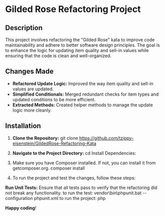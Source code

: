 # Gilded Rose Refactoring Project

## Description

This project involves refactoring the "Gilded Rose" kata to improve code maintainability and adhere to better software design principles. The goal is to enhance the logic for updating item quality and sell-in values while ensuring that the code is clean and well-organized.

## Changes Made

- **Refactored Update Logic:** Improved the way item quality and sell-in values are updated.
- **Simplified Conditionals:** Merged redundant checks for item types and updated conditions to be more efficient.
- **Extracted Methods:** Created helper methods to manage the update logic more cleanly.

## Installation
1. **Clone the Repository:**
   git clone https://github.com/tzippy-eisenstein/GildedRose-Refactoring-Kata

2. **Navigate to the Project Directory:**
    cd <project-directory>
    Install Dependencies:

 3. Make sure you have Composer installed. If not, you can install it 
     from getcomposer.org.
     composer install

4. To run the project and test the changes, follow these steps:

**Run Unit Tests:**
Ensure that all tests pass to verify that the refactoring did not break any functionality.
to run the test:
    vendor\bin\phpunit.bat --configuration phpunit.xml
to run the project:
      php <the file>


**Happy coding**!
